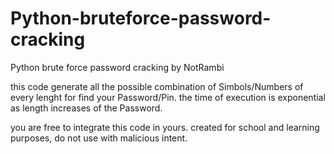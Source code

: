 # Python-bruteforce-password-cracking
Python brute force password cracking by NotRambi

this code generate all the possible combination of Simbols/Numbers of every lenght for find your Password/Pin.
the time of execution is exponential as length increases of the Password.

you are free to integrate this code in yours.
created for school and learning purposes, do not use with malicious intent.
